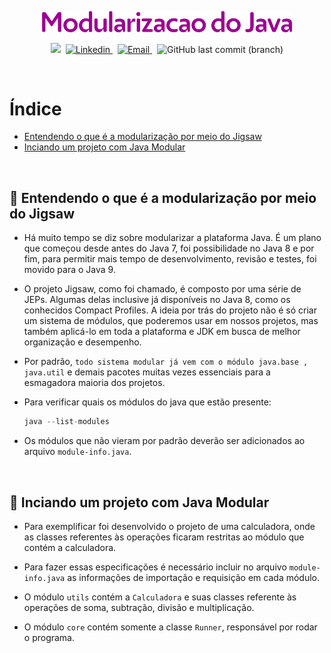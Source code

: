 <p align="center">
  <img src="../.github/module.png" width=400 alt="Modularização do Java" /> 
</p>

<p align="center">
  <img src="https://img.shields.io/badge/author-Nadia%20Ligia-9d0191?style=plastic">&nbsp;

  <a href="https://www.linkedin.com/in/nlnadialigia/">
  <img alt="Linkedin" src="https://img.shields.io/badge/-Linkedin -9d0191?style=plastic&logo=Linkedin&logoColor=white&link=https://www.linkedin.com/in/nlnadialigia/" />
  </a>&nbsp;
  <a href="mailto:nlnadialigia@gmail.com">
    <img alt="Email" src="https://img.shields.io/badge/-Email-9d0191?style=plastic&logo=Gmail&logoColor=white&link=mailto:nlnadialigia@gmail.com" />
  </a>&nbsp;
  <img alt="GitHub last commit (branch)" src="https://img.shields.io/github/last-commit/nlnadialigia/desenvolvimento-avancado-java/module?color=9d0191&style=plastic">
</p>

<br>

# Índice

- [Entendendo o que é a modularização por meio do Jigsaw](#📌-entendendo-o-que-é-a-modularização-por-meio-do-jigsaw)
- [Inciando um projeto com Java Modular](#📌-inciando-um-projeto-com-java-modular)

<br>

## 📌 Entendendo o que é a modularização por meio do Jigsaw

- Há muito tempo se diz sobre modularizar a plataforma Java. É um plano que começou desde antes do Java 7, foi possibilidade no Java 8 e por fim, para permitir mais tempo de desenvolvimento, revisão e testes, foi movido para o Java 9.

- O projeto Jigsaw, como foi chamado, é composto por uma série de JEPs. Algumas delas inclusive já disponíveis no Java 8, como os conhecidos Compact Profiles. A ideia por trás do projeto não é só criar um sistema de módulos, que poderemos usar em nossos projetos, mas também aplicá-lo em toda a plataforma e JDK em busca de melhor organização e desempenho.

- Por padrão, `todo sistema modular já vem com o módulo java.base , java.util` e demais pacotes muitas vezes essenciais para a esmagadora maioria dos projetos.

- Para verificar quais os módulos do java que estão presente:
  ```java
  java --list-modules
  ```
- Os módulos que não vieram por padrão deverão ser adicionados ao arquivo `module-info.java`.

<br>

## 📌 Inciando um projeto com Java Modular

- Para exemplificar foi desenvolvido o projeto de uma calculadora, onde as classes referentes às operações ficaram restritas ao módulo que contém a calculadora.

- Para fazer essas especificações é necessário incluir no arquivo `module-info.java` as informações de importação e requisição em cada módulo.

- O módulo `utils` contém a `Calculadora` e suas classes referente às operações de soma, subtração, divisão e multiplicação.

- O módulo `core` contém somente a classe `Runner`, responsável por rodar o programa.
